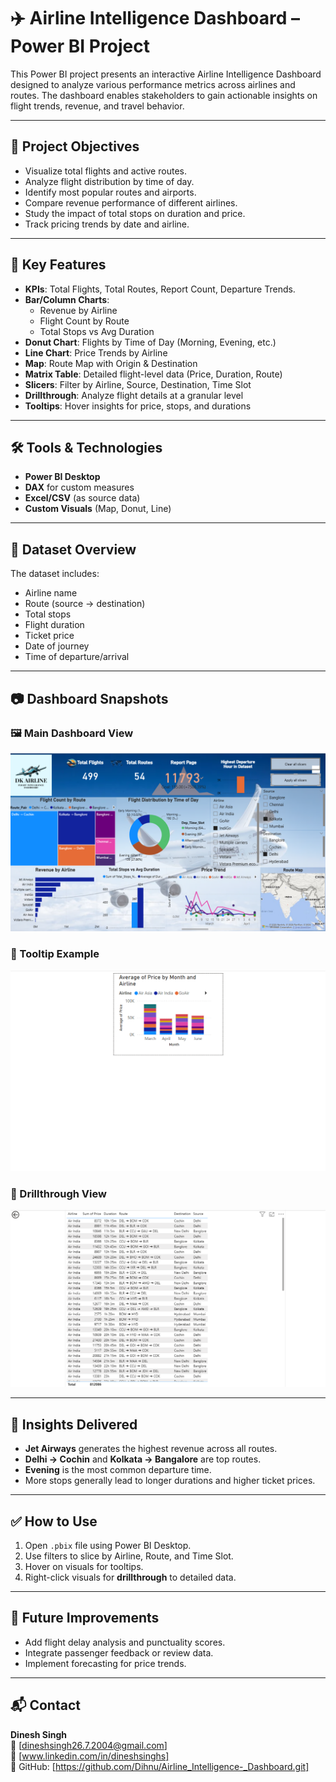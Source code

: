 # ✈️ Airline Intelligence Dashboard – Power BI Project

This Power BI project presents an interactive Airline Intelligence Dashboard designed to analyze various performance metrics across airlines and routes. The dashboard enables stakeholders to gain actionable insights on flight trends, revenue, and travel behavior.

---

## 📌 Project Objectives

- Visualize total flights and active routes.
- Analyze flight distribution by time of day.
- Identify most popular routes and airports.
- Compare revenue performance of different airlines.
- Study the impact of total stops on duration and price.
- Track pricing trends by date and airline.

---

## 🚀 Key Features

- **KPIs**: Total Flights, Total Routes, Report Count, Departure Trends.
- **Bar/Column Charts**: 
  - Revenue by Airline
  - Flight Count by Route
  - Total Stops vs Avg Duration
- **Donut Chart**: Flights by Time of Day (Morning, Evening, etc.)
- **Line Chart**: Price Trends by Airline
- **Map**: Route Map with Origin & Destination
- **Matrix Table**: Detailed flight-level data (Price, Duration, Route)
- **Slicers**: Filter by Airline, Source, Destination, Time Slot
- **Drillthrough**: Analyze flight details at a granular level
- **Tooltips**: Hover insights for price, stops, and durations

---

## 🛠 Tools & Technologies

- **Power BI Desktop**
- **DAX** for custom measures
- **Excel/CSV** (as source data)
- **Custom Visuals** (Map, Donut, Line)

---

## 📁 Dataset Overview

The dataset includes:
- Airline name
- Route (source → destination)
- Total stops
- Flight duration
- Ticket price
- Date of journey
- Time of departure/arrival

---

## 📷 Dashboard Snapshots

### 🖼️ Main Dashboard View
![Main Dashboard](Airline_Intelligence%20_Dashboard.png)

### 📌 Tooltip Example
![Tooltip](Airline_Intelligence%20_Tooltips.png)

### 🧭 Drillthrough View
![Drillthrough](Airline_Intelligence-Drill%20Through.png)

---

## 🧠 Insights Delivered

- **Jet Airways** generates the highest revenue across all routes.
- **Delhi → Cochin** and **Kolkata → Bangalore** are top routes.
- **Evening** is the most common departure time.
- More stops generally lead to longer durations and higher ticket prices.

---

## ✅ How to Use

1. Open `.pbix` file using Power BI Desktop.
2. Use filters to slice by Airline, Route, and Time Slot.
3. Hover on visuals for tooltips.
4. Right-click visuals for **drillthrough** to detailed data.

---

## 📌 Future Improvements

- Add flight delay analysis and punctuality scores.
- Integrate passenger feedback or review data.
- Implement forecasting for price trends.

---

## 📬 Contact

**Dinesh Singh**  
📧 [dineshsingh26.7.2004@gmail.com]  
🔗 [www.linkedin.com/in/dineshsinghs]  
📂 GitHub: [https://github.com/Dihnu/Airline_Intelligence-_Dashboard.git]

